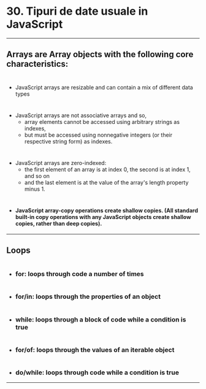 # 30. Tipuri de date usuale in JavaScript

---



## Arrays are __Array objects__ with the following core characteristics:

#
- JavaScript arrays are resizable and can contain a mix of different data types

#
- JavaScript arrays are not associative arrays and so, 
    - array elements cannot be accessed using arbitrary strings as indexes, 
    - but must be accessed using nonnegative integers (or their respective string form) as indexes.

#
- JavaScript arrays are zero-indexed: 
    - the first element of an array is at index 0, the second is at index 1, and so on 
    - and the last element is at the value of the array's length property minus 1.
#
- #### JavaScript array-copy operations create shallow copies. (All standard built-in copy operations with any JavaScript objects create shallow copies, rather than deep copies).

---

## Loops

#
- ### __for__: loops through code a number of times

#
- ### __for/in__: loops through the properties of an object

#
- ### __while__: loops through a block of code while a condition is true

#
- ### __for/of__: loops through the values of an iterable object

#
- ### __do/while__: loops through code while a condition is true

---
